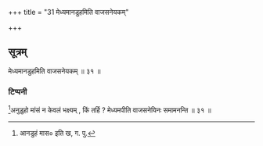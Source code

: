 +++
title = "31 मेध्यमानडुहमिति वाजसनेयकम्"

+++
## सूत्रम्
मेध्यमानडुहमिति वाजसनेयकम् ॥ ३१ ॥  
### टिप्पनी
[^२]अनुडुहो मांसं न केवलं भक्ष्यम् , किं तर्हि ? मेध्यमपीति वाजसनेयिनः समामनन्ति ॥ ३१ ॥  

[^२]:

    आनडुहं मास० इति ख, ग. पु.  
